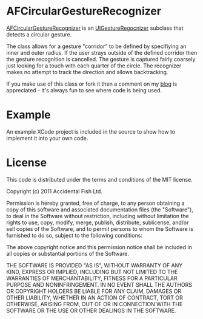 AFCircularGestureRecognizer
=============

[AFCircularGestureRecognizer](http://accidentalfish.wordpress.com/) is an [UIGestureRegocnizer](http://developer.apple.com/iphone/library/documentation/uikit/reference/UIGestureRecognizer_Class/Reference/Reference.html) subclass that detects a circular gesture.

The class allows for a gesture "corridor" to be defined by specifiying an inner and outer radius. If the user strays outside of the defined corridor then the gesture recognition is cancelled. The gesture is captured fairly coarsely just looking for a touch with each quarter of the circle. The recognizer makes no attempt to track the direction and allows backtracking.

If you make use of this class or fork it then a comment on my [blog](http://accidentalfish.wordpress.com/) is appreciated - it's always fun to see where code is being used.

Example
=======
An example XCode project is included in the source to show how to implement it into your own code.

License
=======

This code is distributed under the terms and conditions of the MIT license. 

Copyright (c) 2011 Accidental Fish Ltd.

Permission is hereby granted, free of charge, to any person obtaining a copy of this software and associated documentation files (the "Software"), to deal in the Software without restriction, including without limitation the rights to use, copy, modify, merge, publish, distribute, sublicense, and/or sell copies of the Software, and to permit persons to whom the Software is furnished to do so, subject to the following conditions:

The above copyright notice and this permission notice shall be included in all copies or substantial portions of the Software.

THE SOFTWARE IS PROVIDED "AS IS", WITHOUT WARRANTY OF ANY KIND, EXPRESS OR IMPLIED, INCLUDING BUT NOT LIMITED TO THE WARRANTIES OF MERCHANTABILITY, FITNESS FOR A PARTICULAR PURPOSE AND NONINFRINGEMENT. IN NO EVENT SHALL THE AUTHORS OR COPYRIGHT HOLDERS BE LIABLE FOR ANY CLAIM, DAMAGES OR OTHER LIABILITY, WHETHER IN AN ACTION OF CONTRACT, TORT OR OTHERWISE, ARISING FROM, OUT OF OR IN CONNECTION WITH THE SOFTWARE OR THE USE OR OTHER DEALINGS IN THE SOFTWARE.
